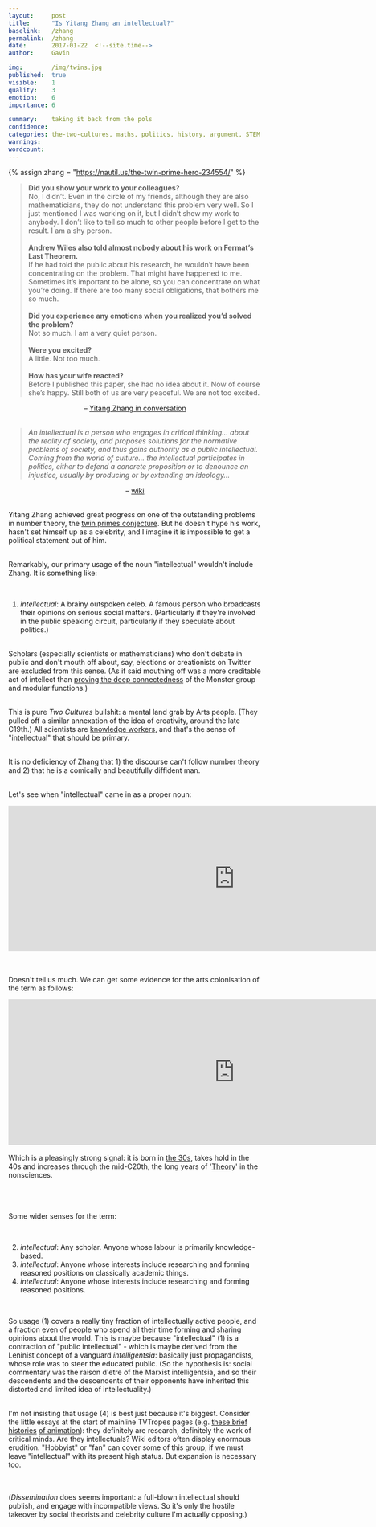 ```yaml
---
layout:     post
title:      "Is Yitang Zhang an intellectual?"
baselink:   /zhang
permalink:  /zhang
date:       2017-01-22  <!--site.time-->
author:     Gavin

img:        /img/twins.jpg
published:  true
visible:    1
quality:    3
emotion:    6
importance: 6

summary:    taking it back from the pols
confidence: 
categories: the-two-cultures, maths, politics, history, argument, STEM
warnings:   
wordcount:      
---
```


{%  assign zhang = "https://nautil.us/the-twin-prime-hero-234554/"    %}


> **Did you show your work to your colleagues?**<br>
No, I didn’t. Even in the circle of my friends, although they are also mathematicians, they do not understand this problem very well. So I just mentioned I was working on it, but I didn’t show my work to anybody. I don’t like to tell so much to other people before I get to the result. I am a shy person.<br><br>
**Andrew Wiles also told almost nobody about his work on Fermat’s Last Theorem.**<br>
If he had told the public about his research, he wouldn’t have been concentrating on the problem. That might have happened to me. Sometimes it’s important to be alone, so you can concentrate on what you’re doing. If there are too many social obligations, that bothers me so much.<br><br>
**Did you experience any emotions when you realized you’d solved the problem?**<br>
Not so much. I am a very quiet person.<br><br>
**Were you excited?**<br>
A little. Not too much.<br><br>
**How has your wife reacted?**<br>
Before I published this paper, she had no idea about it. Now of course she’s happy. Still both of us are very peaceful. We are not too excited.<br>

<center>– <a href="{{zhang}}">Yitang Zhang in conversation</a></center>

<br>

<blockquote><i>An intellectual is a person who engages in critical thinking... about the reality of society, and proposes solutions for the normative problems of society, and thus gains authority as a public intellectual. Coming from the world of culture... the intellectual participates in politics, either to defend a concrete proposition or to denounce an injustice, usually by producing or by extending an ideology...</i></blockquote>

<center>– <a href="https://en.wikipedia.org/wiki/Intellectual">wiki</a></center>

<br />


<div>

Yitang Zhang achieved great progress on one of the outstanding problems in number theory, the <a href="https://en.wikipedia.org/wiki/Twin_prime#Other_theorems_weaker_than_the_twin_prime_conjecture">twin primes conjecture</a>. But he doesn't hype his work, hasn't set himself up as a celebrity, and I imagine it is impossible to get a political statement out of him.<br><br>

Remarkably, our primary usage of the noun "intellectual" wouldn't include Zhang. It is something like: <br>

<br />
<ol>
<li><i>intellectual</i>: A brainy outspoken celeb. A famous person who broadcasts their opinions on serious social matters. (Particularly if they're involved in the public speaking circuit, particularly if they speculate about politics.)</li>
</ol><br>
Scholars (especially scientists or mathematicians) who don't debate in public and don't mouth off about, say, elections or creationists on Twitter are excluded from this sense. (As if said mouthing off was a more creditable act of intellect than <a href="https://en.wikipedia.org/wiki/Monstrous_moonshine">proving the deep connectedness</a> of the Monster group and modular functions.)<br><br>

This is pure <i>Two Cultures</i> bullshit: a mental land grab by Arts people. (They pulled off a similar annexation of the idea of creativity, around the late C19th.) All scientists are <a href="https://en.wikipedia.org/wiki/Knowledge_worker">knowledge workers</a>, and that's the sense of "intellectual" that should be primary.<br><br>

It is no deficiency of Zhang that 1) the discourse can't follow number theory and 2) that he is a comically and beautifully diffident man.<br><br>

Let's see when "intellectual" came in as a proper noun:

<div align="center">
<iframe name="ngram_chart" src="https://books.google.com/ngrams/interactive_chart?content=an+intellectual&year_start=1800&year_end=2008&corpus=15&smoothing=3&share=&direct_url=t1%3B%2Can%20intellectual%3B%2Cc0" width=900 height=290 marginwidth=0 marginheight=0 hspace=0 vspace=0 frameborder=0 scrolling=no></iframe>
<br>
</div><br><br>


Doesn't tell us much. We can get some evidence for the arts colonisation of the term as follows: 
<div align="center">
<iframe name="ngram_chart" src="https://books.google.com/ngrams/interactive_chart?content=scientist+and+intellectual&year_start=1800&year_end=2008&corpus=15&smoothing=3&share=&direct_url=t1%3B%2Cscientist%20and%20intellectual%3B%2Cc0" width=900 height=290 marginwidth=0 marginheight=0 hspace=0 vspace=0 frameborder=0 scrolling=no></iframe>
<br></div><br>
Which is a pleasingly strong signal: it is born in <a href="https://plato.stanford.edu/entries/horkheimer/#TraCriTheSumDisEarPro">the 30s</a>, takes hold in the 40s and increases through the mid-C20th, the long years of '<a href="https://en.wikipedia.org/wiki/Critical_theory">Theory</a>' in the nonsciences. 

<br><br><br> Some wider senses for the term: 

<br />
<ol start="2">
<li><i>intellectual</i>: Any scholar. Anyone whose labour is primarily knowledge-based.</li>
<li><i>intellectual</i>: Anyone whose interests include researching and forming reasoned positions on classically academic things.</li>
<li><i>intellectual</i>: Anyone whose interests include researching and forming reasoned positions.</li>
</ol><br>

So usage (1) covers a really tiny fraction of intellectually active people, and a fraction even of people who spend all their time forming and sharing opinions about the world. This is maybe because "intellectual" (1) is a contraction of "public intellectual" - which is maybe derived from the Leninist concept of a vanguard <i>intelligentsia</i>: basically just propagandists, whose role was to steer the educated public. (So the hypothesis is: social commentary was the raison d'etre of the Marxist intelligentsia, and so their descendents and the descendents of their opponents have inherited this distorted and limited idea of intellectuality.)<br><br>

I'm not insisting that usage (4) is best just because it's biggest. Consider the little essays at the start of mainline TVTropes pages (e.g. <a href="http://tvtropes.org/pmwiki/pmwiki.php/UsefulNotes/TheGoldenAgeOfAnimation?from=Main.TheGoldenAgeOfAnimation">these brief histories</a> <a href="http://tvtropes.org/pmwiki/pmwiki.php/UsefulNotes/TheMillenniumAgeOfAnimation">of animation</a>): they definitely are research, definitely the work of critical minds. Are they intellectuals? Wiki editors often display enormous erudition. "Hobbyist" or "fan" can cover some of this group, if we must leave "intellectual" with its present high status. But expansion is necessary too.

<br><br>(<i>Dissemination</i> does seems important: a full-blown intellectual should publish, and engage with incompatible views. So it's only the hostile takeover by social theorists and celebrity culture I'm actually opposing.)
<br><br><br>

</div>